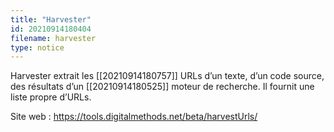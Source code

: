 ```yaml
---
title: "Harvester"
id: 20210914180404
filename: harvester
type: notice
---
```


Harvester extrait les [[20210914180757]] URLs d’un texte, d’un code source, des résultats d’un [[20210914180525]] moteur de recherche. Il fournit une liste propre d’URLs.

Site web : <https://tools.digitalmethods.net/beta/harvestUrls/>

